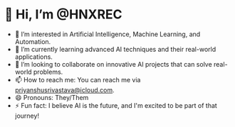 # 👋 Hi, I’m @HNXREC

- 👀 I’m interested in Artificial Intelligence, Machine Learning, and Automation.
- 🌱 I’m currently learning advanced AI techniques and their real-world applications.
- 💞️ I’m looking to collaborate on innovative AI projects that can solve real-world problems.
- 📫 How to reach me: You can reach me via [priyanshusrivastava@icloud.com](mailto:email@example.com).
- 😄 Pronouns: They/Them
- ⚡ Fun fact: I believe AI is the future, and I'm excited to be part of that journey!

<!---
HNXREC/HNXREC is a ✨ special ✨ repository because its `README.md` (this file) appears on your GitHub profile.
You can click the Preview link to take a look at your changes.
--->
